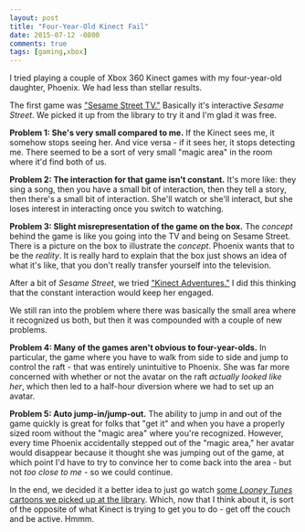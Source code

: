 ```yaml
---
layout: post
title: "Four-Year-Old Kinect Fail"
date: 2015-07-12 -0800
comments: true
tags: [gaming,xbox]
---
```

I tried playing a couple of Xbox 360 Kinect games with my four-year-old daughter, Phoenix. We had less than stellar results.

The first game was ["Sesame Street TV."](http://www.amazon.com/Kinect-Sesame-Street-TV-Xbox-360/dp/B0050SW9OC/ref=sr_1_1?ie=UTF8&qid=1436753009&tag=mhsvortex) Basically it's interactive _Sesame Street_. We picked it up from the library to try it and I'm glad it was free.

**Problem 1: She's very small compared to me.** If the Kinect sees me, it somehow stops seeing her. And vice versa - if it sees her, it stops detecting me. There seemed to be a sort of very small "magic area" in the room where it'd find both of us.

**Problem 2: The interaction for that game isn't constant.** It's more like: they sing a song, then you have a small bit of interaction, then they tell a story, then there's a small bit of interaction. She'll watch or she'll interact, but she loses interest in interacting once you switch to watching.

**Problem 3: Slight misrepresentation of the game on the box.** The _concept_ behind the game is like you going into the TV and being on Sesame Street. There is a picture on the box to illustrate the _concept_. Phoenix wants that to be the _reality_. It is really hard to explain that the box just shows an idea of what it's like, that you don't really transfer yourself into the television.

After a bit of _Sesame Street_, we tried ["Kinect Adventures."](http://www.amazon.com/Kinect-Adventures-Xbox-360/dp/B004HHIB8U/?tag=mhsvortex) I did this thinking that the constant interaction would keep her engaged.

We still ran into the problem where there was basically the small area where it recognized us both, but then it was compounded with a couple of new problems.

**Problem 4: Many of the games aren't obvious to four-year-olds.** In particular, the game where you have to walk from side to side and jump to control the raft - that was entirely unintuitive to Phoenix. She was far more concerned with whether or not the avatar on the raft _actually looked like her_, which then led to a half-hour diversion where we had to set up an avatar.

**Problem 5: Auto jump-in/jump-out.** The ability to jump in and out of the game quickly is great for folks that "get it" and when you have a properly sized room without the "magic area" where you're recognized. However, every time Phoenix accidentally stepped out of the "magic area," her avatar would disappear because it thought she was jumping out of the game, at which point I'd have to try to convince her to come back into the area - but not _too close to me_ - so we could continue.

In the end, we decided it a better idea to just go watch [some _Looney Tunes_ cartoons we picked up at the library](http://www.amazon.com/Looney-Tunes-Platinum-Collection-Blu-ray/dp/B00ITV5SRC?tag=mhsvortex). Which, now that I think about it, is sort of the opposite of what Kinect is trying to get you to do - get off the couch and be active. Hmmm.